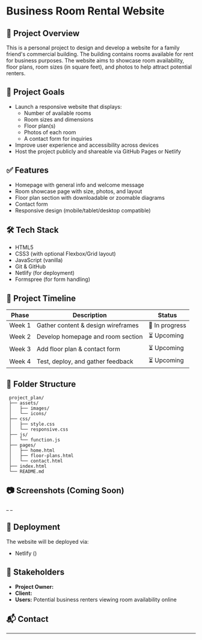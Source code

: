 # Business Room Rental Website

## 📌 Project Overview

This is a personal project to design and develop a website for a family friend's commercial building. The building contains rooms available for rent for business purposes. The website aims to showcase room availability, floor plans, room sizes (in square feet), and photos to help attract potential renters.

## 🎯 Project Goals

- Launch a responsive website that displays:
  - Number of available rooms
  - Room sizes and dimensions
  - Floor plan(s)
  - Photos of each room
  - A contact form for inquiries
- Improve user experience and accessibility across devices
- Host the project publicly and shareable via GitHub Pages or Netlify

## ✅ Features

- Homepage with general info and welcome message
- Room showcase page with size, photos, and layout
- Floor plan section with downloadable or zoomable diagrams
- Contact form 
- Responsive design (mobile/tablet/desktop compatible)

## 🛠️ Tech Stack

- HTML5
- CSS3 (with optional Flexbox/Grid layout)
- JavaScript (vanilla)
- Git & GitHub
- Netlify (for deployment)
- Formspree (for form handling)

## 📅 Project Timeline

| Phase | Description | Status |
|-------|-------------|--------|
| Week 1 | Gather content & design wireframes | 🔄 In progress |
| Week 2 | Develop homepage and room section | ⏳ Upcoming |
| Week 3 | Add floor plan & contact form | ⏳ Upcoming |
| Week 4 | Test, deploy, and gather feedback | ⏳ Upcoming |

## 📁 Folder Structure
     project_plan/
     ├── assets/
     │   ├── images/
     │   └── icons/
     ├── css/
     │   ├── style.css
     │   └── responsive.css
     ├── js/
     │   └── function.js
     ├── pages/
     │   ├── home.html
     │   ├── floor-plans.html
     │   └── contact.html
     ├── index.html
     └── README.md

## 📷 Screenshots (Coming Soon)

_    _

## 🚀 Deployment

The website will be deployed via:

- Netlify ()

## 🤝 Stakeholders

- **Project Owner:** 
- **Client:** 
- **Users:** Potential business renters viewing room availability online

## 📬 Contact



---
